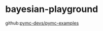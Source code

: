 # bayesian-playground

github:[pymc-devs/pymc-examples](https://github.com/pymc-devs/pymc-examples) 